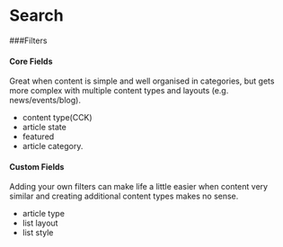 # Search

###Filters

#### Core Fields
Great when content is simple and well organised in categories, but gets more complex with multiple content types and layouts (e.g. news/events/blog).

- content type(CCK)
- article state
- featured
- article category.

#### Custom Fields
Adding your own filters can make life a little easier when content very similar and creating additional content types makes no sense.

- article type
- list layout
- list style


